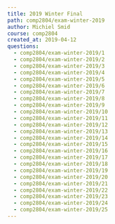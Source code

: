 ```yaml
---
title: 2019 Winter Final
path: comp2804/exam-winter-2019
author: Michiel Smid
course: comp2804
created_at: 2019-04-12
questions:
  - comp2804/exam-winter-2019/1
  - comp2804/exam-winter-2019/2
  - comp2804/exam-winter-2019/3
  - comp2804/exam-winter-2019/4
  - comp2804/exam-winter-2019/5
  - comp2804/exam-winter-2019/6
  - comp2804/exam-winter-2019/7
  - comp2804/exam-winter-2019/8
  - comp2804/exam-winter-2019/9
  - comp2804/exam-winter-2019/10
  - comp2804/exam-winter-2019/11
  - comp2804/exam-winter-2019/12
  - comp2804/exam-winter-2019/13
  - comp2804/exam-winter-2019/14
  - comp2804/exam-winter-2019/15
  - comp2804/exam-winter-2019/16
  - comp2804/exam-winter-2019/17
  - comp2804/exam-winter-2019/18
  - comp2804/exam-winter-2019/19
  - comp2804/exam-winter-2019/20
  - comp2804/exam-winter-2019/21
  - comp2804/exam-winter-2019/22
  - comp2804/exam-winter-2019/23
  - comp2804/exam-winter-2019/24
  - comp2804/exam-winter-2019/25
---
```

